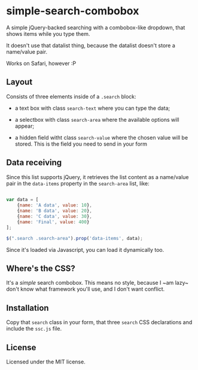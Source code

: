 # simple-search-combobox

A simple jQuery-backed searching with a combobox-like dropdown, that shows items while you type them.

It doesn't use that datalist thing, because the datalist doesn't store a name/value pair.

Works on Safari, however :P

## Layout

Consists of three elements inside of a `.search` block: 

 - a text box with class `search-text` where you can type the data;

 - a selectbox with class `search-area` where the available options will appear;

 - a hidden field witht class `search-value` where the chosen value will be stored. This is the field
   you need to send in your form

## Data receiving

Since this list supports jQuery, it retrieves the list content as a name/value pair in the 
`data-items` property in the `search-area` list, like:

```javascript
		
var data = [
	{name: 'A data', value: 10},
	{name: 'B data', value: 20},
	{name: 'C data', value: 30},
	{name: 'Final', value: 400}
];

$(".search .search-area").prop('data-items', data);

```

Since it's loaded via Javascript, you can load it dynamically too.

## Where's the CSS?

It's a _simple_ search combobox. This means no style, because I ~am lazy~ don't know what framework you'll use,
and I don't want conflict.

## Installation

Copy that `search` class in your form, that three `search` CSS declarations and include the `ssc.js` file.

## License

Licensed under the MIT license.
